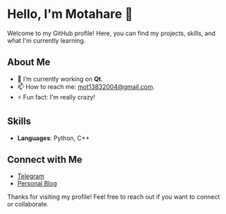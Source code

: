 # Hello, I'm Motahare 👋

Welcome to my GitHub profile! Here, you can find my projects, skills, and what I'm currently learning.

## About Me

- 🔭 I’m currently working on **Qt**.
- 📫 How to reach me: [mot13832004@gmail.com](mailto:mot13832004@gmail.com).
- ⚡ Fun fact: I'm really crazy!

## Skills

- **Languages**: Python, C++

## Connect with Me

- [Telegram](https://t.me/M0tGhey)
- [Personal Blog](https://m0tgh3y.github.io/My-Blog/)

Thanks for visiting my profile! Feel free to reach out if you want to connect or collaborate.
